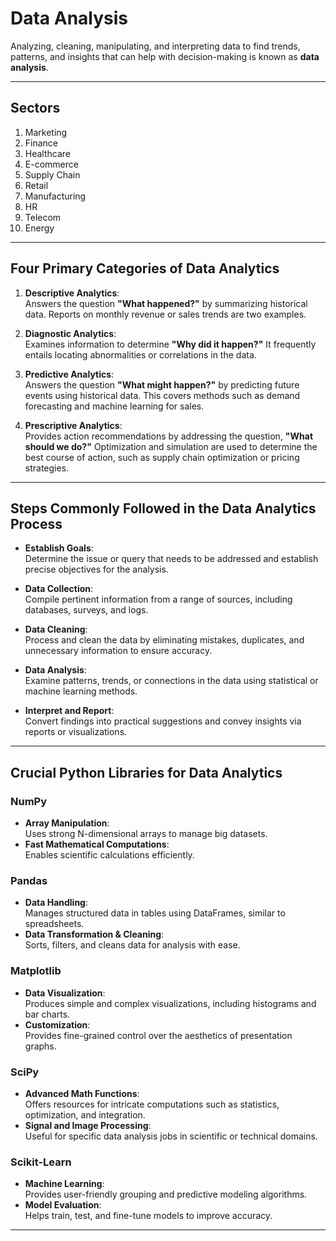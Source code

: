 # Data Analysis

Analyzing, cleaning, manipulating, and interpreting data to find trends, patterns, and insights that can help with decision-making is known as **data analysis**.

---

## Sectors
1. Marketing  
2. Finance  
3. Healthcare  
4. E-commerce  
5. Supply Chain  
6. Retail  
7. Manufacturing  
8. HR  
9. Telecom  
10. Energy  

---

## Four Primary Categories of Data Analytics

1. **Descriptive Analytics**:  
   Answers the question **"What happened?"** by summarizing historical data. Reports on monthly revenue or sales trends are two examples.

2. **Diagnostic Analytics**:  
   Examines information to determine **"Why did it happen?"** It frequently entails locating abnormalities or correlations in the data.

3. **Predictive Analytics**:  
   Answers the question **"What might happen?"** by predicting future events using historical data. This covers methods such as demand forecasting and machine learning for sales.

4. **Prescriptive Analytics**:  
   Provides action recommendations by addressing the question, **"What should we do?"** Optimization and simulation are used to determine the best course of action, such as supply chain optimization or pricing strategies.

---

## Steps Commonly Followed in the Data Analytics Process

- **Establish Goals**:  
  Determine the issue or query that needs to be addressed and establish precise objectives for the analysis.

- **Data Collection**:  
  Compile pertinent information from a range of sources, including databases, surveys, and logs.

- **Data Cleaning**:  
  Process and clean the data by eliminating mistakes, duplicates, and unnecessary information to ensure accuracy.

- **Data Analysis**:  
  Examine patterns, trends, or connections in the data using statistical or machine learning methods.

- **Interpret and Report**:  
  Convert findings into practical suggestions and convey insights via reports or visualizations.

---

## Crucial Python Libraries for Data Analytics

### **NumPy**
- **Array Manipulation**:  
  Uses strong N-dimensional arrays to manage big datasets.
- **Fast Mathematical Computations**:  
  Enables scientific calculations efficiently.

### **Pandas**
- **Data Handling**:  
  Manages structured data in tables using DataFrames, similar to spreadsheets.
- **Data Transformation & Cleaning**:  
  Sorts, filters, and cleans data for analysis with ease.

### **Matplotlib**
- **Data Visualization**:  
  Produces simple and complex visualizations, including histograms and bar charts.
- **Customization**:  
  Provides fine-grained control over the aesthetics of presentation graphs.

### **SciPy**
- **Advanced Math Functions**:  
  Offers resources for intricate computations such as statistics, optimization, and integration.
- **Signal and Image Processing**:  
  Useful for specific data analysis jobs in scientific or technical domains.

### **Scikit-Learn**
- **Machine Learning**:  
  Provides user-friendly grouping and predictive modeling algorithms.
- **Model Evaluation**:  
  Helps train, test, and fine-tune models to improve accuracy.

---
